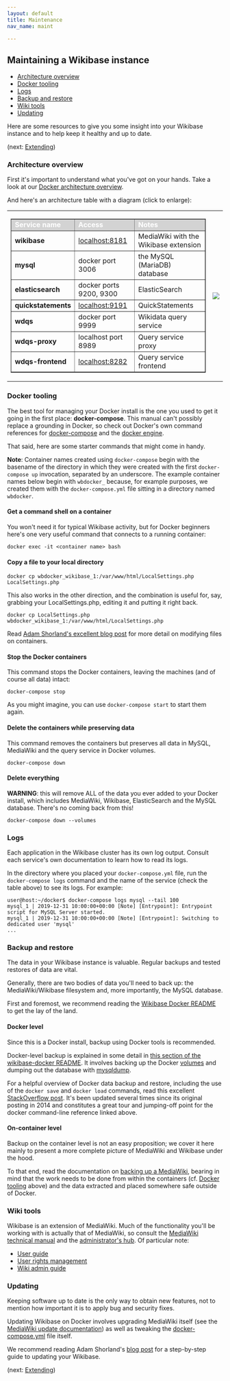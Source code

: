 ```yaml
---
layout: default
title: Maintenance
nav_name: maint

---
```

## Maintaining a Wikibase instance

* [Architecture overview]({{site.url}}/maint#architecture-overview)
* [Docker tooling]({{site.url}}/maint#docker-tooling)
 * [Logs]({{site.url}}/maint#logs)
* [Backup and restore]({{site.url}}/maint#backup-and-restore)
* [Wiki tools]({{site.url}}/maint#wiki-tools)
* [Updating]({{site.url}}/maint#updating)


Here are some resources to give you some insight into your Wikibase instance and to help keep it healthy and up to date.

(next: [Extending]({{site.url}}/extend))

### Architecture overview

First it's important to understand what you've got on your hands. Take a look at our [Docker architecture overview](https://github.com/wmde/wikibase-docker#wikibase-docker). 

And here's an architecture table with a diagram (click to enlarge):

<table>
<tbody>
<tr>
<td>

<table style="width: auto;" border="1">
<tbody>
<tr style="background-color:#D3D3D3;color:#ffffff;">
<td><b>Service name</b></td>
<td><b>Access</b></td>
<td><b>Notes</b></td>
</tr>
<tr>
<td><b>wikibase</b></td>
<td><a href="http://localhost:8181">localhost:8181</a></td>
<td>MediaWiki with the Wikibase extension</td>
</tr>
<tr>
<td><b>mysql</b></td>
<td>docker port 3006</td>
<td>the MySQL (MariaDB) database</td>
</tr>
<tr>
<td><b>elasticsearch</b></td>
<td>docker ports 9200, 9300</td>
<td>ElasticSearch</td>
</tr>
<tr>
<td><b>quickstatements</b></td>
<td><a href="http://localhost:9191">localhost:9191</a></td>
<td>QuickStatements</td>
</tr>
<tr>
<td><b>wdqs</b></td>
<td>docker port 9999</td>
<td>Wikidata query service</td>
</tr>
<tr>
<td><b>wdqs-proxy</b></td>
<td>localhost port 8989</td>
<td>Query service proxy</td>
</tr>
<tr>
<td><b>wdqs-frontend</b></td>
<td><a href="http://localhost:8282">localhost:8282</a></td>
<td>Query service frontend</td>
</tr>
</tbody>
</table>

</td>

<td>

<a href="{{site.url}}/images/wikibase-diagram.png"><img src="../images/wikibase-diagram-s.png" border=0></a>

</td>
</tbody>
</table>

<!--
[![Wikibase diagram](images/wikibase-diagram-s.png "Wikibase architecture diagram")]({{site.url}}images/wikibase-diagram.png)
-->

### Docker tooling

The best tool for managing your Docker install is the one you used to get it going in the first place: **docker-compose**. This manual can't possibly replace a grounding in Docker, so check out Docker's own command references for [docker-compose](https://docs.docker.com/compose/reference/) and the [docker engine](https://docs.docker.com/engine/reference/commandline/docker/).

That said, here are some starter commands that might come in handy. 

**Note**: Container names created using `docker-compose` begin with the basename of the directory in which they were created with the first `docker-compose up` invocation, separated by an underscore. The example container names below begin with `wbdocker_` because, for example purposes, we created them with the `docker-compose.yml` file sitting in a directory named `wbdocker`.

#### Get a command shell on a container

You won't need it for typical Wikibase activity, but for Docker beginners here's one very useful command that connects to a running container:

```
docker exec -it <container name> bash
```

#### Copy a file to your local directory 
```
docker cp wbdocker_wikibase_1:/var/www/html/LocalSettings.php LocalSettings.php
```

This also works in the other direction, and the combination is useful for, say, grabbing your LocalSettings.php, editing it and putting it right back.

```
docker cp LocalSettings.php wbdocker_wikibase_1:/var/www/html/LocalSettings.php 
```

Read [Adam Shorland's excellent blog post](https://addshore.com/2018/06/customizing-wikibase-config-in-the-docker-compose-example/) for more detail on modifying files on containers.

#### Stop the Docker containers

This command stops the Docker containers, leaving the machines (and of course all data) intact:

`docker-compose stop`

As you might imagine, you can use `docker-compose start` to start them again.

#### Delete the containers while preserving data

This command removes the containers but preserves all data in MySQL, MediaWiki and the query service in Docker volumes.

`docker-compose down`

#### Delete everything

**WARNING**: this will remove ALL of the data you ever added to your Docker install, which includes MediaWiki, Wikibase, ElasticSearch and the MySQL database. There's no coming back from this!

`docker-compose down --volumes`


### Logs

Each application in the Wikibase cluster has its own log output. Consult each service's own documentation to learn how to read its logs.

In the directory where you placed your `docker-compose.yml` file, run the `docker-compose logs` command and the name of the service (check the table above) to see its logs. For example:
```
user@host:~/docker$ docker-compose logs mysql --tail 100
mysql_1 | 2019-12-31 10:00:00+00:00 [Note] [Entrypoint]: Entrypoint script for MySQL Server started.
mysql_1 | 2019-12-31 10:00:00+00:00 [Note] [Entrypoint]: Switching to dedicated user 'mysql'
...
```

### Backup and restore

The data in your Wikibase instance is valuable. Regular backups and tested restores of data are vital.

Generally, there are two bodies of data you'll need to back up: the MediaWiki/Wikibase filesystem and, more importantly, the MySQL database.

First and foremost, we recommend reading the [Wikibase Docker README](https://github.com/wmde/wikibase-docker/blob/master/README-compose.md) to get the lay of the land.

#### Docker level

Since this is a Docker install, backup using Docker tools is recommended.

Docker-level backup is explained in some detail in [this section of the wikibase-docker README](https://github.com/wmde/wikibase-docker/blob/master/README-compose.md#backing-up-data-from-docker-volumes). It involves backing up the Docker [volumes](https://docs.docker.com/storage/volumes/) and dumping out the database with [mysqldump](https://mariadb.com/kb/en/making-backups-with-mysqldump/).

For a helpful overview of Docker data backup and restore, including the use of the `docker save` and `docker load` commands, read this excellent [StackOverflow post](https://stackoverflow.com/questions/26331651/how-can-i-backup-a-docker-container-with-its-data-volumes#26339848). It's been updated several times since its original posting in 2014 and constitutes a great tour and jumping-off point for the docker command-line reference linked above.

#### On-container level

Backup on the container level is not an easy proposition; we cover it here mainly to present a more complete picture of MediaWiki and Wikibase under the hood.

To that end, read the documentation on [backing up a MediaWiki](https://www.mediawiki.org/wiki/Manual:Backing_up_a_wiki), bearing in mind that the work needs to be done from within the containers (cf. [Docker tooling]({{site.url}}/maint#docker-tooling) above) and the data extracted and placed somewhere safe outside of Docker.


### Wiki tools

Wikibase is an extension of MediaWiki. Much of the functionality you'll be working with is actually that of MediaWiki, so consult the [MediaWiki technical manual](https://www.mediawiki.org/wiki/Manual:Contents) and the [administrator's hub](https://www.mediawiki.org/wiki/Sysadmin_hub). Of particular note:

* [User guide](https://www.mediawiki.org/wiki/Help:Contents)
* [User rights management](https://www.mediawiki.org/wiki/Manual:User_rights)
* [Wiki admin guide](https://www.mediawiki.org/wiki/Manual:Administrators)


### Updating

Keeping software up to date is the only way to obtain new features, not to mention how important it is to apply bug and security fixes. 

Updating Wikibase on Docker involves upgrading MediaWiki itself (see the [MediaWiki update documentation](https://www.mediawiki.org/wiki/Manual:Update.php)) as well as tweaking the [docker-compose.yml](https://github.com/wmde/wikibase-docker/blob/master/docker-compose.yml) file itself.

We recommend reading Adam Shorland's [blog post](https://addshore.com/2019/01/wikibase-docker-mediawiki-wikibase-update/) for a step-by-step guide to updating your Wikibase.

(next: [Extending]({{site.url}}/extend))
